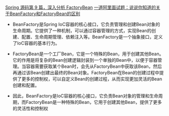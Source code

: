 [Spring 源码第 9 篇，深入分析 FactoryBean](https://mp.weixin.qq.com/s/uNmbDpiAZ1Lku1GQz7IqDQ)
[一道阿里面试题：说说你知道的关于BeanFactory和FactoryBean的区别](https://mp.weixin.qq.com/s/BAS2T0XjWD0WN4EdBrg0fg)


- BeanFactory是Spring IoC容器的核心接口，它负责管理和创建Bean对象的生命周期。它提供了一种机制，可以通过容器管理的方式，实现Bean的创建、配置、生命周期管理、依赖注入等。BeanFactory是一个抽象接口，定义了IoC容器的基本行为。

- FactoryBean是一个工厂Bean，它是一个特殊的Bean，用于创建其他Bean。它的作用是将复杂的Bean创建逻辑封装到一个单独的Bean中，以便于容器管理。当容器需要获取某个Bean时，会先从FactoryBean中获取该Bean，然后再通过该Bean创建出最终的Bean对象。FactoryBean在Bean的创建过程中提供了更多的控制权，可以自定义Bean的创建过程，从而实现更加灵活的Bean创建和配置。

- 因此，BeanFactory是IoC容器的核心接口，它负责Bean对象的管理和生命周期，而FactoryBean是一种特殊的Bean，它用于创建其他Bean，提供了更多的灵活性和控制权
